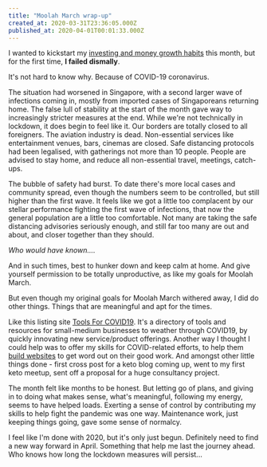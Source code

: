 ```yaml
---
title: "Moolah March wrap-up"
created_at: 2020-03-31T23:36:05.000Z
published_at: 2020-04-01T00:01:33.000Z
---
```

I wanted to kickstart my [investing and money growth habits](https://cowriters.app/words/moolah-march-375425e5b61fc807a2) this month, but for the first time, **I failed dismally**.

  

It's not hard to know why. Because of COVID-19 coronavirus. 

  

The situation had worsened in Singapore, with a second larger wave of infections coming in, mostly from imported cases of Singaporeans returning home. The false lull of stability at the start of the month gave way to increasingly stricter measures at the end. While we're not technically in lockdown, it does begin to feel like it. Our borders are totally closed to all foreigners. The aviation industry is dead. Non-essential services like entertainment venues, bars, cinemas are closed. Safe distancing protocols had been legalised, with gatherings not more than 10 people. People are advised to stay home, and reduce all non-essential travel, meetings, catch-ups. 

  

The bubble of safety had burst. To date there's more local cases and community spread, even though the numbers seem to be controlled, but still higher than the first wave. It feels like we got a little too complacent by our stellar performance fighting the first wave of infections, that now the general population are a little too comfortable. Not many are taking the safe distancing advisories seriously enough, and still far too many are out and about, and closer together than they should. 

  

_Who would have known...._

  

And in such times, best to hunker down and keep calm at home. And give yourself permission to be totally unproductive, as like my goals for Moolah March.

  

But even though my original goals for Moolah March withered away, I did do other things. Things that are meaningful and apt for the times. 

  

Like this listing site [Tools For COVID19](https://sheet2site.com/s/toolsforcovid19/). It's a directory of tools and resources for small-medium businesses to weather through COVID19, by quickly innovating new service/product offerings. Another way I thought I could help was to offer my skills for COVID-related efforts, to help them [build websites](https://sweetjamsites.com/covid-19/) to get word out on their good work. And amongst other little things done - first cross post for a keto blog coming up, went to my first keto meetup, sent off a proposal for a huge consultancy project.

  

The month felt like months to be honest. But letting go of plans, and giving in to doing what makes sense, what's meaningful, following my energy, seems to have helped loads. Exerting a sense of control by contributing my skills to help fight the pandemic was one way. Maintenance work, just keeping things going, gave some sense of normalcy.

  

I feel like I'm done with 2020, but it's only just begun. Definitely need to find a new way forward in April. Something that help me last the journey ahead. Who knows how long the lockdown measures will persist...
